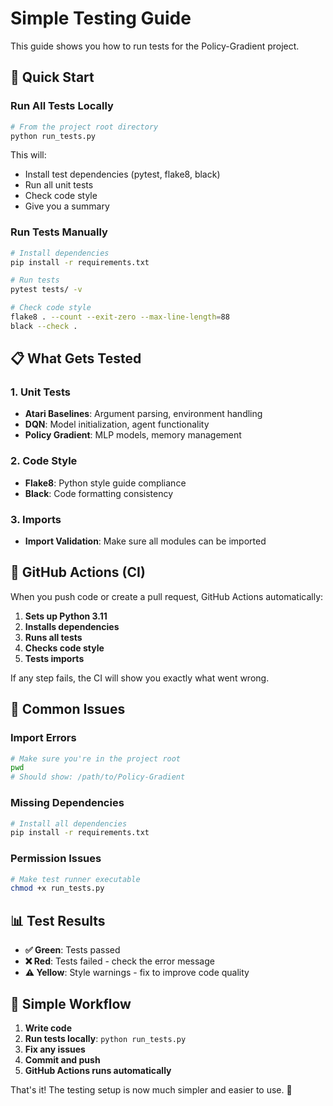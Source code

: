 # Simple Testing Guide

This guide shows you how to run tests for the Policy-Gradient project.

## 🚀 Quick Start

### Run All Tests Locally
```bash
# From the project root directory
python run_tests.py
```

This will:
- Install test dependencies (pytest, flake8, black)
- Run all unit tests
- Check code style
- Give you a summary

### Run Tests Manually
```bash
# Install dependencies
pip install -r requirements.txt

# Run tests
pytest tests/ -v

# Check code style
flake8 . --count --exit-zero --max-line-length=88
black --check .
```

## 📋 What Gets Tested

### 1. Unit Tests
- **Atari Baselines**: Argument parsing, environment handling
- **DQN**: Model initialization, agent functionality
- **Policy Gradient**: MLP models, memory management

### 2. Code Style
- **Flake8**: Python style guide compliance
- **Black**: Code formatting consistency

### 3. Imports
- **Import Validation**: Make sure all modules can be imported

## 🔄 GitHub Actions (CI)

When you push code or create a pull request, GitHub Actions automatically:

1. **Sets up Python 3.11**
2. **Installs dependencies**
3. **Runs all tests**
4. **Checks code style**
5. **Tests imports**

If any step fails, the CI will show you exactly what went wrong.

## 🐛 Common Issues

### Import Errors
```bash
# Make sure you're in the project root
pwd
# Should show: /path/to/Policy-Gradient
```

### Missing Dependencies
```bash
# Install all dependencies
pip install -r requirements.txt
```

### Permission Issues
```bash
# Make test runner executable
chmod +x run_tests.py
```

## 📊 Test Results

- **✅ Green**: Tests passed
- **❌ Red**: Tests failed - check the error message
- **⚠️ Yellow**: Style warnings - fix to improve code quality

## 🎯 Simple Workflow

1. **Write code**
2. **Run tests locally**: `python run_tests.py`
3. **Fix any issues**
4. **Commit and push**
5. **GitHub Actions runs automatically**

That's it! The testing setup is now much simpler and easier to use. 🎉
